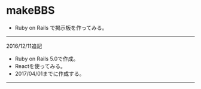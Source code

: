 # makeBBS

* Ruby on Rails で掲示板を作ってみる。

---

2016/12/11追記

* Ruby on Rails 5.0で作成。
* Reactを使ってみる。
* 2017/04/01までに作成する。

---
